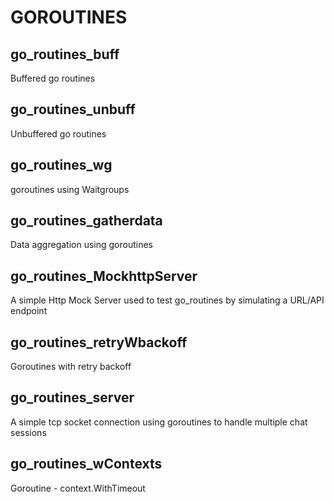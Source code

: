 # GOROUTINES

## go_routines_buff
Buffered go routines 

## go_routines_unbuff
Unbuffered go routines 

## go_routines_wg
goroutines using Waitgroups

## go_routines_gatherdata
Data aggregation using goroutines

## go_routines_MockhttpServer
A simple Http Mock Server used to test go_routines by simulating a URL/API endpoint

## go_routines_retryWbackoff
Goroutines with retry backoff

## go_routines_server
A simple tcp socket connection using goroutines to handle multiple chat sessions

## go_routines_wContexts
Goroutine -  context.WithTimeout
